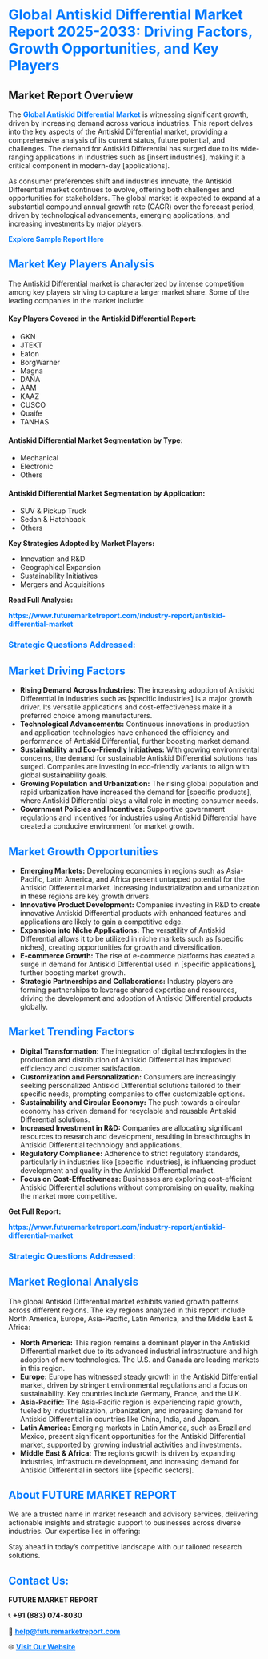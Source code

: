 <h1 style="color: #007BFF;">Global Antiskid Differential Market Report 2025-2033: Driving Factors, Growth Opportunities, and Key Players</h1>

<section id="overview">
<h2>Market Report Overview</h2>
<p>The <a href="https://www.futuremarketreport.com/industry-report/antiskid-differential-market" style="color: #007BFF; text-decoration: none;"><strong>Global Antiskid Differential Market</strong></a> is witnessing significant growth, driven by increasing demand across various industries. This report delves into the key aspects of the Antiskid Differential market, providing a comprehensive analysis of its current status, future potential, and challenges. The demand for Antiskid Differential has surged due to its wide-ranging applications in industries such as [insert industries], making it a critical component in modern-day [applications].</p>
<p>As consumer preferences shift and industries innovate, the Antiskid Differential market continues to evolve, offering both challenges and opportunities for stakeholders. The global market is expected to expand at a substantial compound annual growth rate (CAGR) over the forecast period, driven by technological advancements, emerging applications, and increasing investments by major players.</p>
</section>

<section id="overview">
<p><a href="https://www.futuremarketreport.com/request-sample/reportId=88285" style="color: #007BFF; text-decoration: none;"><strong>Explore Sample Report Here</strong></a></p>
</section>

<section id="key-players">
<h2 style="color: #007BFF;">Market Key Players Analysis</h2>
<p>The Antiskid Differential market is characterized by intense competition among key players striving to capture a larger market share. Some of the leading companies in the market include:</p>
<h4>Key Players Covered in the Antiskid Differential Report:</h4>
<ul><li>GKN</li><li>JTEKT</li><li>Eaton</li><li>BorgWarner</li><li>Magna</li><li>DANA</li><li>AAM</li><li>KAAZ</li><li>CUSCO</li><li>Quaife</li><li>TANHAS</li></ul>
<h4>Antiskid Differential Market Segmentation by Type:</h4>
<ul><li>Mechanical</li><li>Electronic</li><li>Others</li></ul>

<h4>Antiskid Differential Market Segmentation by Application:</h4>
<ul><li>SUV &amp; Pickup Truck</li><li>Sedan &amp; Hatchback</li><li>Others</li></ul>
<p><strong>Key Strategies Adopted by Market Players:</strong></p>
<ul>
<li>Innovation and R&D</li>
<li>Geographical Expansion</li>
<li>Sustainability Initiatives</li>
<li>Mergers and Acquisitions</li>
</ul>
</section>

<section>
<p><strong>Read Full Analysis: </strong></p><a href="https://www.futuremarketreport.com/industry-report/antiskid-differential-market" style="color: #007BFF; text-decoration: none;"><strong>https://www.futuremarketreport.com/industry-report/antiskid-differential-market</strong></a>
<h3 style="color: #007BFF;">Strategic Questions Addressed:</h3>
</section>

<section id="driving-factors">
<h2 style="color: #007BFF;">Market Driving Factors</h2>
<ul>
<li><strong>Rising Demand Across Industries:</strong> The increasing adoption of Antiskid Differential in industries such as [specific industries] is a major growth driver. Its versatile applications and cost-effectiveness make it a preferred choice among manufacturers.</li>
<li><strong>Technological Advancements:</strong> Continuous innovations in production and application technologies have enhanced the efficiency and performance of Antiskid Differential, further boosting market demand.</li>
<li><strong>Sustainability and Eco-Friendly Initiatives:</strong> With growing environmental concerns, the demand for sustainable Antiskid Differential solutions has surged. Companies are investing in eco-friendly variants to align with global sustainability goals.</li>
<li><strong>Growing Population and Urbanization:</strong> The rising global population and rapid urbanization have increased the demand for [specific products], where Antiskid Differential plays a vital role in meeting consumer needs.</li>
<li><strong>Government Policies and Incentives:</strong> Supportive government regulations and incentives for industries using Antiskid Differential have created a conducive environment for market growth.</li>
</ul>
</section>

<section id="growth-opportunities">
<h2 style="color: #007BFF;">Market Growth Opportunities</h2>
<ul>
<li><strong>Emerging Markets:</strong> Developing economies in regions such as Asia-Pacific, Latin America, and Africa present untapped potential for the Antiskid Differential market. Increasing industrialization and urbanization in these regions are key growth drivers.</li>
<li><strong>Innovative Product Development:</strong> Companies investing in R&D to create innovative Antiskid Differential products with enhanced features and applications are likely to gain a competitive edge.</li>
<li><strong>Expansion into Niche Applications:</strong> The versatility of Antiskid Differential allows it to be utilized in niche markets such as [specific niches], creating opportunities for growth and diversification.</li>
<li><strong>E-commerce Growth:</strong> The rise of e-commerce platforms has created a surge in demand for Antiskid Differential used in [specific applications], further boosting market growth.</li>
<li><strong>Strategic Partnerships and Collaborations:</strong> Industry players are forming partnerships to leverage shared expertise and resources, driving the development and adoption of Antiskid Differential products globally.</li>
</ul>
</section>

<section id="trending-factors">
<h2 style="color: #007BFF;">Market Trending Factors</h2>
<ul>
<li><strong>Digital Transformation:</strong> The integration of digital technologies in the production and distribution of Antiskid Differential has improved efficiency and customer satisfaction.</li>
<li><strong>Customization and Personalization:</strong> Consumers are increasingly seeking personalized Antiskid Differential solutions tailored to their specific needs, prompting companies to offer customizable options.</li>
<li><strong>Sustainability and Circular Economy:</strong> The push towards a circular economy has driven demand for recyclable and reusable Antiskid Differential solutions.</li>
<li><strong>Increased Investment in R&D:</strong> Companies are allocating significant resources to research and development, resulting in breakthroughs in Antiskid Differential technology and applications.</li>
<li><strong>Regulatory Compliance:</strong> Adherence to strict regulatory standards, particularly in industries like [specific industries], is influencing product development and quality in the Antiskid Differential market.</li>
<li><strong>Focus on Cost-Effectiveness:</strong> Businesses are exploring cost-efficient Antiskid Differential solutions without compromising on quality, making the market more competitive.</li>
</ul>
</section>

<section>
<p><strong>Get Full Report: </strong></p><a href="https://www.futuremarketreport.com/industry-report/antiskid-differential-market" style="color: #007BFF; text-decoration: none;"><strong>https://www.futuremarketreport.com/industry-report/antiskid-differential-market</strong></a>
<h3 style="color: #007BFF;">Strategic Questions Addressed:</h3>
</section>


<section id="regional-analysis">
<h2 style="color: #007BFF;">Market Regional Analysis</h2>
<p>The global Antiskid Differential market exhibits varied growth patterns across different regions. The key regions analyzed in this report include North America, Europe, Asia-Pacific, Latin America, and the Middle East & Africa:</p>
<ul>
<li><strong>North America:</strong> This region remains a dominant player in the Antiskid Differential market due to its advanced industrial infrastructure and high adoption of new technologies. The U.S. and Canada are leading markets in this region.</li>
<li><strong>Europe:</strong> Europe has witnessed steady growth in the Antiskid Differential market, driven by stringent environmental regulations and a focus on sustainability. Key countries include Germany, France, and the U.K.</li>
<li><strong>Asia-Pacific:</strong> The Asia-Pacific region is experiencing rapid growth, fueled by industrialization, urbanization, and increasing demand for Antiskid Differential in countries like China, India, and Japan.</li>
<li><strong>Latin America:</strong> Emerging markets in Latin America, such as Brazil and Mexico, present significant opportunities for the Antiskid Differential market, supported by growing industrial activities and investments.</li>
<li><strong>Middle East & Africa:</strong> The region’s growth is driven by expanding industries, infrastructure development, and increasing demand for Antiskid Differential in sectors like [specific sectors].</li>
</ul>
</section>

<footer>
<h2 style="color: #007BFF;">About FUTURE MARKET REPORT</h2>
<p>We are a trusted name in market research and advisory services, delivering actionable insights and strategic support to businesses across diverse industries. Our expertise lies in offering:</p>

<p>Stay ahead in today’s competitive landscape with our tailored research solutions.</p>

<h2 style="color: #007BFF;">Contact Us:</h2>
<p><strong>FUTURE MARKET REPORT</strong></p>
<p>📞 <strong>+91 (883) 074-8030</strong></p>
<p>📧 <strong><a href="mailto:help@futuremarketreport.com" style="color: #007BFF;">help@futuremarketreport.com</a></strong></p>
<p>🌐 <strong><a href="https://www.futuremarketreport.com/" style="color: #007BFF;">Visit Our Website</a></strong></p>
</footer>